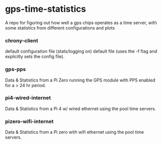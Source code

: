# gps-time-statistics
A repo for figuring out how well a gps chips operates as a time server, with some statistics from different configurations and plots 

### chrony-client
default configuration file (stats/logging on)
default file (uses the -f flag and explicitly sets the config file).

### gps-pps
Data & Statistics from a Pi Zero running the GPS module with PPS enabled for a > 24 hr period.

### pi4-wired-internet
Data & Statistics from a Pi 4 w/ wired ethernet using the pool time servers. 

### pizero-wifi-internet
Data & Statistics from a Pi zero with wifi ethernet using the pool time servers. 



